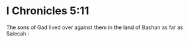 # I Chronicles 5:11

The sons of Gad lived over against them in the land of Bashan as far as Salecah :
